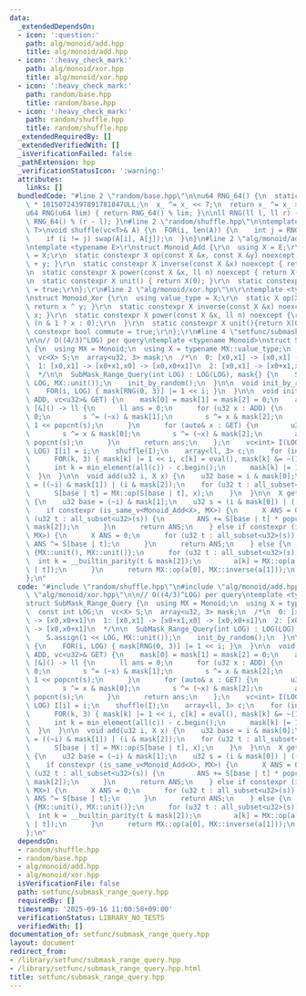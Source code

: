 ```yaml
---
data:
  _extendedDependsOn:
  - icon: ':question:'
    path: alg/monoid/add.hpp
    title: alg/monoid/add.hpp
  - icon: ':heavy_check_mark:'
    path: alg/monoid/xor.hpp
    title: alg/monoid/xor.hpp
  - icon: ':heavy_check_mark:'
    path: random/base.hpp
    title: random/base.hpp
  - icon: ':heavy_check_mark:'
    path: random/shuffle.hpp
    title: random/shuffle.hpp
  _extendedRequiredBy: []
  _extendedVerifiedWith: []
  _isVerificationFailed: false
  _pathExtension: hpp
  _verificationStatusIcon: ':warning:'
  attributes:
    links: []
  bundledCode: "#line 2 \"random/base.hpp\"\n\nu64 RNG_64() {\n  static u64 x_ = u64(chrono::duration_cast<chrono::nanoseconds>(chrono::high_resolution_clock::now().time_since_epoch()).count())\
    \ * 10150724397891781847ULL;\n  x_ ^= x_ << 7;\n  return x_ ^= x_ >> 9;\n}\n\n\
    u64 RNG(u64 lim) { return RNG_64() % lim; }\n\nll RNG(ll l, ll r) { return l +\
    \ RNG_64() % (r - l); }\n#line 2 \"random/shuffle.hpp\"\n\ntemplate <typename\
    \ T>\nvoid shuffle(vc<T>& A) {\n  FOR(i, len(A)) {\n    int j = RNG(0, i + 1);\n\
    \    if (i != j) swap(A[i], A[j]);\n  }\n}\n#line 2 \"alg/monoid/add.hpp\"\n\r\
    \ntemplate <typename E>\r\nstruct Monoid_Add {\r\n  using X = E;\r\n  using value_type\
    \ = X;\r\n  static constexpr X op(const X &x, const X &y) noexcept { return x\
    \ + y; }\r\n  static constexpr X inverse(const X &x) noexcept { return -x; }\r\
    \n  static constexpr X power(const X &x, ll n) noexcept { return X(n) * x; }\r\
    \n  static constexpr X unit() { return X(0); }\r\n  static constexpr bool commute\
    \ = true;\r\n};\r\n#line 2 \"alg/monoid/xor.hpp\"\n\r\ntemplate <typename X>\r\
    \nstruct Monoid_Xor {\r\n  using value_type = X;\r\n  static X op(X x, X y) {\
    \ return x ^ y; }\r\n  static constexpr X inverse(const X &x) noexcept { return\
    \ x; }\r\n  static constexpr X power(const X &x, ll n) noexcept {\r\n    return\
    \ (n & 1 ? x : 0);\r\n  }\r\n  static constexpr X unit(){return X(0);};\r\n  static\
    \ constexpr bool commute = true;\r\n};\r\n#line 4 \"setfunc/submask_range_query.hpp\"\
    \n\n// O((4/3)^LOG) per query\ntemplate <typename Monoid>\nstruct SubMask_Range_Query\
    \ {\n  using MX = Monoid;\n  using X = typename MX::value_type;\n  const int LOG;\n\
    \  vc<X> S;\n  array<u32, 3> mask;\n  /*\n  0: [x0,x1] -> [x0,x1] -> [x0,x0+x1]\n\
    \  1: [x0,x1] -> [x0+x1,x0] -> [x0,x0+x1]\n  2: [x0,x1] -> [x0+x1,x1] -> [x0,x0+x1]\n\
    \  */\n\n  SubMask_Range_Query(int LOG) : LOG(LOG), mask{} {\n    S.assign(1 <<\
    \ LOG, MX::unit());\n    init_by_random();\n  }\n\n  void init_by_random() {\n\
    \    FOR(i, LOG) { mask[RNG(0, 3)] |= 1 << i; }\n  }\n\n  void init_by_query(vc<u32>&\
    \ ADD, vc<u32>& GET) {\n    mask[0] = mask[1] = mask[2] = 0;\n    auto eval =\
    \ [&]() -> ll {\n      ll ans = 0;\n      for (u32 x : ADD) {\n        u32 s =\
    \ 0;\n        s ^= (~x) & mask[1];\n        s ^= x & mask[2];\n        ans +=\
    \ 1 << popcnt(s);\n      }\n      for (auto& x : GET) {\n        u32 s = 0;\n\
    \        s ^= x & mask[0];\n        s ^= (~x) & mask[2];\n        ans += 1 <<\
    \ popcnt(s);\n      }\n      return ans;\n    };\n    vc<int> I(LOG);\n    FOR(i,\
    \ LOG) I[i] = i;\n    shuffle(I);\n    array<ll, 3> c;\n    for (int i : I) {\n\
    \      FOR(k, 3) { mask[k] |= 1 << i, c[k] = eval(), mask[k] &= ~(1 << i); }\n\
    \      int k = min_element(all(c)) - c.begin();\n      mask[k] |= 1 << i;\n  \
    \  }\n  }\n\n  void add(u32 i, X x) {\n    u32 base = i & mask[0];\n    u32 s\
    \ = ((~i) & mask[1]) | (i & mask[2]);\n    for (u32 t : all_subset<u32>(s)) {\n\
    \      S[base | t] = MX::op(S[base | t], x);\n    }\n  }\n\n  X get_sum(u32 i)\
    \ {\n    u32 base = (~i) & mask[1];\n    u32 s = (i & mask[0]) | ((~i) & mask[2]);\n\
    \    if constexpr (is_same_v<Monoid_Add<X>, MX>) {\n      X ANS = 0;\n      for\
    \ (u32 t : all_subset<u32>(s)) {\n        ANS += S[base | t] * popcnt_sgn(t &\
    \ mask[2]);\n      }\n      return ANS;\n    } else if constexpr (is_same_v<Monoid_Xor<X>,\
    \ MX>) {\n      X ANS = 0;\n      for (u32 t : all_subset<u32>(s)) {\n       \
    \ ANS ^= S[base | t];\n      }\n      return ANS;\n    } else {\n      X a[] =\
    \ {MX::unit(), MX::unit()};\n      for (u32 t : all_subset<u32>(s)) {\n      \
    \  int k = __builtin_parity(t & mask[2]);\n        a[k] = MX::op(a[k], S[base\
    \ | t]);\n      }\n      return MX::op(a[0], MX::inverse(a[1]));\n    }\n  }\n\
    };\n"
  code: "#include \"random/shuffle.hpp\"\n#include \"alg/monoid/add.hpp\"\n#include\
    \ \"alg/monoid/xor.hpp\"\n\n// O((4/3)^LOG) per query\ntemplate <typename Monoid>\n\
    struct SubMask_Range_Query {\n  using MX = Monoid;\n  using X = typename MX::value_type;\n\
    \  const int LOG;\n  vc<X> S;\n  array<u32, 3> mask;\n  /*\n  0: [x0,x1] -> [x0,x1]\
    \ -> [x0,x0+x1]\n  1: [x0,x1] -> [x0+x1,x0] -> [x0,x0+x1]\n  2: [x0,x1] -> [x0+x1,x1]\
    \ -> [x0,x0+x1]\n  */\n\n  SubMask_Range_Query(int LOG) : LOG(LOG), mask{} {\n\
    \    S.assign(1 << LOG, MX::unit());\n    init_by_random();\n  }\n\n  void init_by_random()\
    \ {\n    FOR(i, LOG) { mask[RNG(0, 3)] |= 1 << i; }\n  }\n\n  void init_by_query(vc<u32>&\
    \ ADD, vc<u32>& GET) {\n    mask[0] = mask[1] = mask[2] = 0;\n    auto eval =\
    \ [&]() -> ll {\n      ll ans = 0;\n      for (u32 x : ADD) {\n        u32 s =\
    \ 0;\n        s ^= (~x) & mask[1];\n        s ^= x & mask[2];\n        ans +=\
    \ 1 << popcnt(s);\n      }\n      for (auto& x : GET) {\n        u32 s = 0;\n\
    \        s ^= x & mask[0];\n        s ^= (~x) & mask[2];\n        ans += 1 <<\
    \ popcnt(s);\n      }\n      return ans;\n    };\n    vc<int> I(LOG);\n    FOR(i,\
    \ LOG) I[i] = i;\n    shuffle(I);\n    array<ll, 3> c;\n    for (int i : I) {\n\
    \      FOR(k, 3) { mask[k] |= 1 << i, c[k] = eval(), mask[k] &= ~(1 << i); }\n\
    \      int k = min_element(all(c)) - c.begin();\n      mask[k] |= 1 << i;\n  \
    \  }\n  }\n\n  void add(u32 i, X x) {\n    u32 base = i & mask[0];\n    u32 s\
    \ = ((~i) & mask[1]) | (i & mask[2]);\n    for (u32 t : all_subset<u32>(s)) {\n\
    \      S[base | t] = MX::op(S[base | t], x);\n    }\n  }\n\n  X get_sum(u32 i)\
    \ {\n    u32 base = (~i) & mask[1];\n    u32 s = (i & mask[0]) | ((~i) & mask[2]);\n\
    \    if constexpr (is_same_v<Monoid_Add<X>, MX>) {\n      X ANS = 0;\n      for\
    \ (u32 t : all_subset<u32>(s)) {\n        ANS += S[base | t] * popcnt_sgn(t &\
    \ mask[2]);\n      }\n      return ANS;\n    } else if constexpr (is_same_v<Monoid_Xor<X>,\
    \ MX>) {\n      X ANS = 0;\n      for (u32 t : all_subset<u32>(s)) {\n       \
    \ ANS ^= S[base | t];\n      }\n      return ANS;\n    } else {\n      X a[] =\
    \ {MX::unit(), MX::unit()};\n      for (u32 t : all_subset<u32>(s)) {\n      \
    \  int k = __builtin_parity(t & mask[2]);\n        a[k] = MX::op(a[k], S[base\
    \ | t]);\n      }\n      return MX::op(a[0], MX::inverse(a[1]));\n    }\n  }\n\
    };\n"
  dependsOn:
  - random/shuffle.hpp
  - random/base.hpp
  - alg/monoid/add.hpp
  - alg/monoid/xor.hpp
  isVerificationFile: false
  path: setfunc/submask_range_query.hpp
  requiredBy: []
  timestamp: '2025-09-16 11:00:58+09:00'
  verificationStatus: LIBRARY_NO_TESTS
  verifiedWith: []
documentation_of: setfunc/submask_range_query.hpp
layout: document
redirect_from:
- /library/setfunc/submask_range_query.hpp
- /library/setfunc/submask_range_query.hpp.html
title: setfunc/submask_range_query.hpp
---
```

